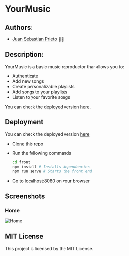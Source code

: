 # YourMusic


## Authors:

* [Juan Sebastian Prieto](https://github.com/jsprieto10) 👨‍💻 

## Description:

YourMusic is a basic music reproductor thar allows you to:
- Authenticate
- Add new songs 
- Create personalizable playlists
- Add songs to your playlists
- Listen to your favorite songs

You can check the deployed version [here](https://inalambria-front.jsprieto10.vercel.app/).

## Deployment

You can check the deployed version [here](https://inalambria-front.jsprieto10.vercel.app/)
- Clone this repo

- Run the following commands

  ```bash
  cd front
  npm install # Installs dependencies
  npm run serve # Starts the front end
  ```

- Go to localhost:8080 on your browser


## Screenshots

### Home
![Home](https://i.imgur.com/RonHX4b.png)


## MIT License

This project is licensed by the MIT License.



